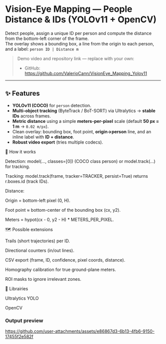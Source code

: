 # Vision-Eye Mapping — People Distance & IDs (YOLOv11 + OpenCV)

Detect people, assign a unique ID per person and compute the distance from the bottom-left corner of the frame.  
The overlay shows a bounding box, a line from the origin to each person, and a label: `person ID | Distance m`

> Demo video and repository link — replace with your own:
> - GitHub: https://github.com/ValerioCann/VisionEye_Mapping_Yolov11

---

## ✨ Features
- **YOLOv11 (COCO)** for `person` detection.
- **Multi-object tracking** (ByteTrack / BoT-SORT) via Ultralytics → **stable IDs** across frames.
- **Metric distance** using a simple **meters-per-pixel** scale (default **50 px = 1 m** → `0.02 m/px`).
- Clean overlay: bounding box, foot point, **origin→person** line, and an inline label with **ID + distance**.
- **Robust video export** (tries multiple codecs).


🧠 How it works

Detection: model(..., classes=[0]) (COCO class person) or model.track(...) for tracking.

Tracking: model.track(frame, tracker=TRACKER, persist=True) returns r.boxes.id (track IDs).

Distance:

Origin = bottom-left pixel (0, H).

Foot point ≈ bottom-center of the bounding box (cx, y2).

Meters = hypot(cx - 0, y2 - H) * METERS_PER_PIXEL.


🗺️ Possible extensions

Trails (short trajectories) per ID.

Directional counters (in/out lines).

CSV export (frame, ID, confidence, pixel coords, distance).

Homography calibration for true ground-plane meters.

ROI masks to ignore irrelevant zones.



🙌 Librairies

Ultralytics YOLO

OpenCV


### Output preview


https://github.com/user-attachments/assets/e86867d3-6b13-4fb6-9150-17455f2e582f




